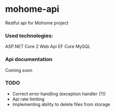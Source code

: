 # mohome-api
Restful api for Mohome project

### Used technologies:
ASP.NET Core 2 Web Api
EF Core
MySQL

### Api documentation
Coming soon

### TODO
* Correct error handling (exception handler (?))
* Api rate limiting
* Implementing ability to delete files from storage



